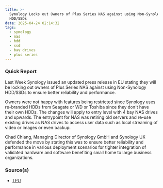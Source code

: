 ```yaml
---
title: >-
  Synology Locks out Owners of Plus Series NAS against using Non-Synology
  HDD/SSDs
date: 2025-04-24 02:14:32
tags:
  - synology
  - nas
  - hdd
  - ssd
  - bay drives
  - plus series
---
```


### Quick Report

Last Week Synology issued an updated press release in EU stating they will be locking out owners of Plus Series NAS against using Non-Synology HDD/SSDs to ensure better reliability and performance.

<!-- more -->
Owners were not happy with features being restricted since Synology uses re-branded HDDs from Seagate or WD or Toshiba since they don\'t have their own HDDs. The changes will apply to entry level with 4 bay NAS drives and upwards. The entrypoint for NAS was retiring old servers and re-use existing drives as NAS drives to access user data such as local streaming of video or images or even backup.

Chad Chiang, Managing Director of Synology GmbH and Synology UK defended the move by stating this was to ensure better reliability and performance in various deployment scenarios for tighter integration of validated hardware and software benefiting small home to large business organizations.

### Source(s)

- [TPU][def]

[def]: https://www.techpowerup.com/335824/synology-forcing-owners-of-its-plus-series-nas-appliances-to-use-own-brand-hard-drives
